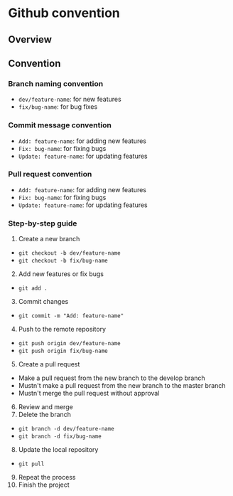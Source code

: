 # Github convention

## Overview

## Convention

### Branch naming convention

- `dev/feature-name`: for new features
- `fix/bug-name`: for bug fixes

### Commit message convention

- `Add: feature-name`: for adding new features
- `Fix: bug-name`: for fixing bugs
- `Update: feature-name`: for updating features

### Pull request convention

- `Add: feature-name`: for adding new features
- `Fix: bug-name`: for fixing bugs
- `Update: feature-name`: for updating features

### Step-by-step guide

1. Create a new branch

- `git checkout -b dev/feature-name`
- `git checkout -b fix/bug-name`

2. Add new features or fix bugs

- `git add .`

3. Commit changes

- `git commit -m "Add: feature-name"`

4. Push to the remote repository

- `git push origin dev/feature-name`
- `git push origin fix/bug-name`

5. Create a pull request

- Make a pull request from the new branch to the develop branch
- Mustn't make a pull request from the new branch to the master branch
- Mustn't merge the pull request without approval

6. Review and merge
7. Delete the branch

- `git branch -d dev/feature-name`
- `git branch -d fix/bug-name`

8. Update the local repository

- `git pull`

9. Repeat the process
10. Finish the project
